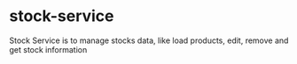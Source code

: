 # stock-service
Stock Service is to manage stocks data, like load products, edit, remove and get stock information
